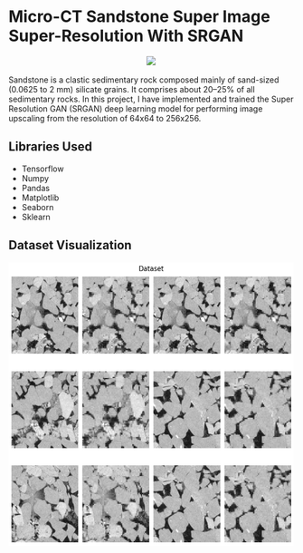 # Micro-CT Sandstone Super Image Super-Resolution With SRGAN
<p align="center">
<img src="https://d12oja0ew7x0i8.cloudfront.net/images/Article_Images/ImageForArticle_20456_16221026898502608.jpg">
</p>
<p>Sandstone is a clastic sedimentary rock composed mainly of sand-sized (0.0625 to 2 mm) silicate grains. It comprises about 20–25% of all sedimentary rocks. In this project, I have implemented and trained the Super Resolution GAN (SRGAN) deep learning model for performing image upscaling from the resolution of 64x64 to 256x256.</p>
<h2>Libraries Used</h2>
<ul>
  <li>Tensorflow</li>
  <li>Numpy</li>
  <li>Pandas </li>
  <li>Matplotlib</li>
  <li>Seaborn</li>
  <li>Sklearn</li>
</ul>
<h2>Dataset Visualization</h2>
<p align="center">
<img src="https://github.com/NavinBondade/Micro-CT-Sandstone-Image-Super-Resolution-With-SRGAN/blob/main/Graphs/Dataset.png" width="550" height="500">
</p>
